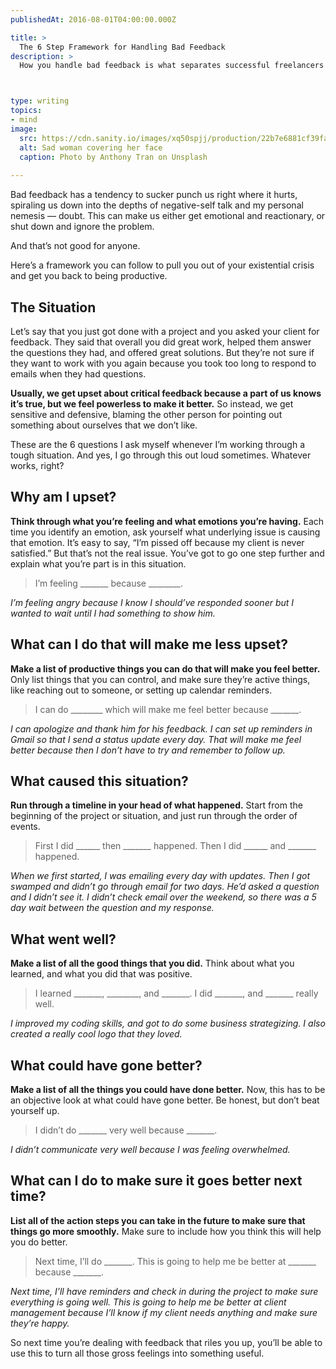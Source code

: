 ```yaml
---
publishedAt: 2016-08-01T04:00:00.000Z

title: >
  The 6 Step Framework for Handling Bad Feedback
description: >
  How you handle bad feedback is what separates successful freelancers from the ones that crash and burn. Instead, turn something bad into something useful.



type: writing
topics:
- mind
image:
  src: https://cdn.sanity.io/images/xq50spjj/production/22b7e6881cf39fa7e153c9cd8878cf9c0e695eaf-2736x4104.jpg
  alt: Sad woman covering her face
  caption: Photo by Anthony Tran on Unsplash
  
---
```


Bad feedback has a tendency to sucker punch us right where it hurts, spiraling us down into the depths of negative-self talk and my personal nemesis — doubt. This can make us either get emotional and reactionary, or shut down and ignore the problem.

And that’s not good for anyone.

Here’s a framework you can follow to pull you out of your existential crisis and get you back to being productive.

## The Situation

Let’s say that you just got done with a project and you asked your client for feedback. They said that overall you did great work, helped them answer the questions they had, and offered great solutions. But they’re not sure if they want to work with you again because you took too long to respond to emails when they had questions.

**Usually, we get upset about critical feedback because a part of us knows it’s true, but we feel powerless to make it better.** So instead, we get sensitive and defensive, blaming the other person for pointing out something about ourselves that we don’t like.

These are the 6 questions I ask myself whenever I’m working through a tough situation. And yes, I go through this out loud sometimes. Whatever works, right?

## Why am I upset?

**Think through what you’re feeling and what emotions you’re having.** Each time you identify an emotion, ask yourself what underlying issue is causing that emotion. It’s easy to say, “I’m pissed off because my client is never satisfied.” But that’s not the real issue. You’ve got to go one step further and explain what you’re part is in this situation.

> I’m feeling _______ because ________.

_I’m feeling angry because I know I should’ve responded sooner but I wanted to wait until I had something to show him._

## What can I do that will make me less upset?

**Make a list of productive things you can do that will make you feel better.** Only list things that you can control, and make sure they’re active things, like reaching out to someone, or setting up calendar reminders.

> I can do ________ which will make me feel better because _______.

_I can apologize and thank him for his feedback. I can set up reminders in Gmail so that I send a status update every day. That will make me feel better because then I don’t have to try and remember to follow up._

## What caused this situation?

**Run through a timeline in your head of what happened.** Start from the beginning of the project or situation, and just run through the order of events.

> First I did ______ then _______ happened. Then I did ______ and _______ happened.

_When we first started, I was emailing every day with updates. Then I got swamped and didn’t go through email for two days. He’d asked a question and I didn’t see it. I didn’t check email over the weekend, so there was a 5 day wait between the question and my response._

## What went well?

**Make a list of all the good things that you did.** Think about what you learned, and what you did that was positive.

> I learned _______, ________, and _______. I did _______, and _______ really well.

_I improved my coding skills, and got to do some business strategizing. I also created a really cool logo that they loved._

## What could have gone better?

**Make a list of all the things you could have done better.** Now, this has to be an objective look at what could have gone better. Be honest, but don’t beat yourself up.

> I didn’t do _______ very well because _______.

_I didn’t communicate very well because I was feeling overwhelmed._

## What can I do to make sure it goes better next time?

**List all of the action steps you can take in the future to make sure that things go more smoothly.** Make sure to include how you think this will help you do better.

> Next time, I’ll do _______. This is going to help me be better at _______ because _______.

_Next time, I’ll have reminders and check in during the project to make sure everything is going well. This is going to help me be better at client management because I’ll know if my client needs anything and make sure they’re happy._

So next time you’re dealing with feedback that riles you up, you’ll be able to use this to turn all those gross feelings into something useful.